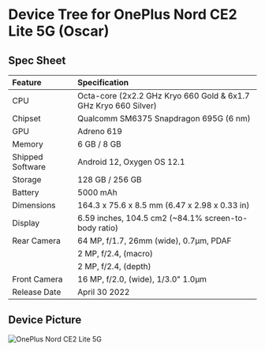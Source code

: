 #  Device Tree for OnePlus Nord CE2 Lite 5G (Oscar)

## Spec Sheet

| Feature                 | Specification                                                              |
| :---------------------- | :--------------------------------                                          |
| CPU                     | Octa-core (2x2.2 GHz Kryo 660 Gold & 6x1.7 GHz Kryo 660 Silver)            |
| Chipset                 | Qualcomm SM6375 Snapdragon 695G (6 nm)                                     |
| GPU                     | Adreno 619                                                                 |
| Memory                  | 6 GB / 8 GB                                                                |
| Shipped Software        | Android 12, Oxygen OS 12.1                                                       |
| Storage                 | 128 GB / 256 GB                                                             |
| Battery                 | 5000 mAh                                                                   |
| Dimensions              | 164.3 x 75.6 x 8.5 mm (6.47 x 2.98 x 0.33 in)                               |
| Display                 | 6.59 inches, 104.5 cm2 (~84.1% screen-to-body ratio)                       |
| Rear Camera             | 64 MP, f/1.7, 26mm (wide), 0.7µm, PDAF                           |
|                         | 2 MP, f/2.4, (macro)                                              |
|                         | 2 MP, f/2.4, (depth)                                                       
| Front Camera            | 16 MP, f/2.0, (wide), 1/3.0" 1.0µm                                        |
| Release Date            | April 30 2022                                                              |

## Device Picture

![OnePlus Nord CE2 Lite 5G](https://fdn2.gsmarena.com/vv/pics/oneplus/oneplus-nord-ce-2-lite-5g-2.jpg "OnePlus Nord CE2 Lite 5G")
